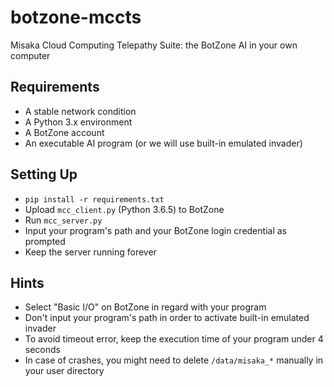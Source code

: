 # botzone-mccts

Misaka Cloud Computing Telepathy Suite: the BotZone AI in your own computer

## Requirements

- A stable network condition
- A Python 3.x environment
- A BotZone account
- An executable AI program (or we will use built-in emulated invader)

## Setting Up

- `pip install -r requirements.txt`
- Upload `mcc_client.py` (Python 3.6.5) to BotZone
- Run `mcc_server.py`
- Input your program's path and your BotZone login credential as prompted
- Keep the server running forever

## Hints

- Select "Basic I/O" on BotZone in regard with your program
- Don't input your program's path in order to activate built-in emulated invader
- To avoid timeout error, keep the execution time of your program under 4 seconds
- In case of crashes, you might need to delete `/data/misaka_*` manually in your user directory
